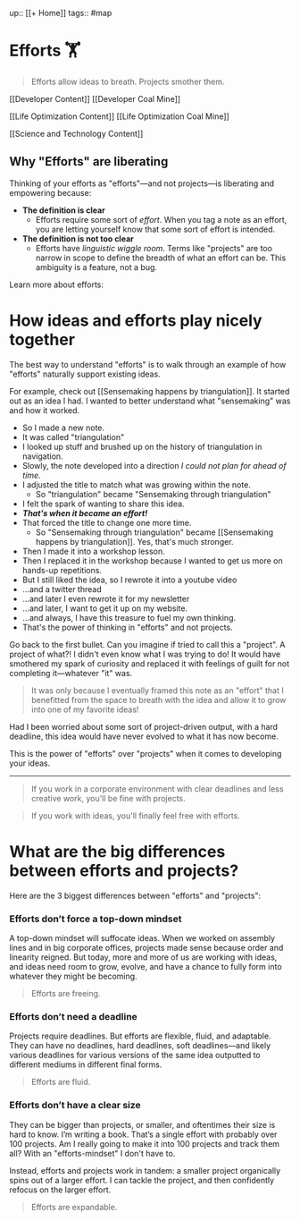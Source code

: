 up:: [[+ Home]]
tags:: #map

# Efforts 🏋️
> Efforts allow ideas to breath. Projects smother them.

[[Developer Content]]
	[[Developer Coal Mine]]

[[Life Optimization Content]]
	[[Life Optimization Coal Mine]]

[[Science and Technology Content]]

## Why "Efforts" are liberating
Thinking of your efforts as "efforts"—and not projects—is liberating and empowering because:

- **The definition is clear** 
    - Efforts require some sort of *effort*. When you tag a note as an effort, you are letting yourself know that some sort of effort is intended.
- **The definition is not too clear**
    - Efforts have _linguistic wiggle room_. Terms like "projects" are too narrow in scope to define the breadth of what an effort can be. This ambiguity is a feature, not a bug.

Learn more about efforts:
# How ideas and efforts play nicely together
The best way to understand "efforts" is to walk through an example of how "efforts" naturally support existing ideas.

For example, check out [[Sensemaking happens by triangulation]]. It started out as an idea I had. I wanted to better understand what "sensemaking" was and how it worked. 

- So I made a new note. 
- It was called "triangulation" 
- I looked up stuff and brushed up on the history of triangulation in navigation.
- Slowly, the note developed into a direction *I could not plan for ahead of time.*
- I adjusted the title to match what was growing within the note.
	- So "triangulation" became "Sensemaking through triangulation"
- I felt the spark of wanting to share this idea.
- ***That's when it became an effort!***
- That forced the title to change one more time.
	- So "Sensemaking through triangulation" became [[Sensemaking happens by triangulation]]. Yes, that's much stronger.
- Then I made it into a workshop lesson.
- Then I replaced it in the workshop because I wanted to get us more on hands-up repetitions.
- But I still liked the idea, so I rewrote it into a youtube video
- ...and a twitter thread
- ...and later I even rewrote it for my newsletter
- ...and later, I want to get it up on my website.
- ...and always, I have this treasure to fuel my own thinking.
- That's the power of thinking in "efforts" and not projects.

Go back to the first bullet. Can you imagine if tried to call this a "project". A project of what?! I didn't even know what I was trying to do! It would have smothered my spark of curiosity and replaced it with feelings of guilt for not completing it—whatever "it" was. 

> It was only because I eventually framed this note as an "effort" that I benefitted from the space to breath with the idea and allow it to grow into one of my favorite ideas!

Had I been worried about some sort of project-driven output, with a hard deadline, this idea would have never evolved to what it has now become.

This is the power of "efforts" over "projects" when it comes to developing your ideas.

---

> If you work in a corporate environment with clear deadlines and less creative work, you'll be fine with projects.

> If you work with ideas, you'll finally feel free with efforts.


# What are the big differences between efforts and projects?
Here are the 3 biggest differences between "efforts" and "projects":

### Efforts don’t force a top-down mindset
A top-down mindset will suffocate ideas. When we worked on assembly lines and in big corporate offices, projects made sense because order and linearity reigned. But today, more and more of us are working with ideas, and ideas need room to grow, evolve, and have a chance to fully form into whatever they might be becoming. 

> Efforts are freeing.

### Efforts don’t need a deadline
Projects require deadlines. But efforts are flexible, fluid, and adaptable. They can have no deadlines, hard deadlines, soft deadlines—and likely various deadlines for various versions of the same idea outputted to different mediums in different final forms. 

> Efforts are fluid.

### Efforts don’t have a clear size

They can be bigger than projects, or smaller, and oftentimes their size is hard to know. I’m writing a book. That’s a single effort with probably over 100 projects. Am I really going to make it into 100 projects and track them all? With an "efforts-mindset" I don't have to. 

Instead, efforts and projects work in tandem: a smaller project organically spins out of a larger effort. I can tackle the project, and then confidently refocus on the larger effort. 

> Efforts are expandable.


